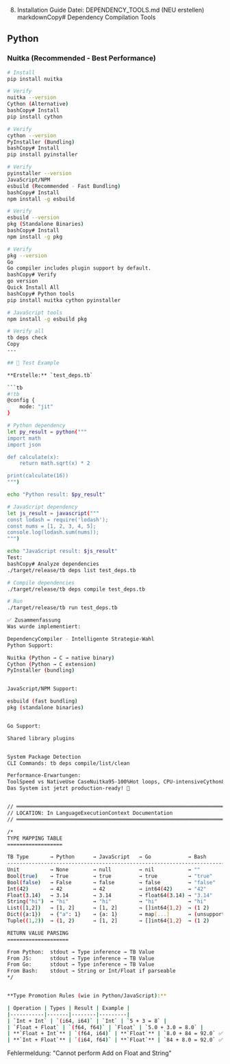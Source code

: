 8. Installation Guide
   Datei: DEPENDENCY_TOOLS.md (NEU erstellen)
   markdownCopy# Dependency Compilation Tools

## Python

### Nuitka (Recommended - Best Performance)
```bash
# Install
pip install nuitka

# Verify
nuitka --version
Cython (Alternative)
bashCopy# Install
pip install cython

# Verify
cython --version
PyInstaller (Bundling)
bashCopy# Install
pip install pyinstaller

# Verify
pyinstaller --version
JavaScript/NPM
esbuild (Recommended - Fast Bundling)
bashCopy# Install
npm install -g esbuild

# Verify
esbuild --version
pkg (Standalone Binaries)
bashCopy# Install
npm install -g pkg

# Verify
pkg --version
Go
Go compiler includes plugin support by default.
bashCopy# Verify
go version
Quick Install All
bashCopy# Python tools
pip install nuitka cython pyinstaller

# JavaScript tools
npm install -g esbuild pkg

# Verify all
tb deps check
Copy
---

## 🧪 Test Example

**Erstelle:** `test_deps.tb`

```tb
#!tb
@config {
    mode: "jit"
}

# Python dependency
let py_result = python("""
import math
import json

def calculate(x):
    return math.sqrt(x) * 2

print(calculate(16))
""")

echo "Python result: $py_result"

# JavaScript dependency
let js_result = javascript("""
const lodash = require('lodash');
const nums = [1, 2, 3, 4, 5];
console.log(lodash.sum(nums));
""")

echo "JavaScript result: $js_result"
Test:
bashCopy# Analyze dependencies
./target/release/tb deps list test_deps.tb

# Compile dependencies
./target/release/tb deps compile test_deps.tb

# Run
./target/release/tb run test_deps.tb

✅ Zusammenfassung
Was wurde implementiert:

DependencyCompiler - Intelligente Strategie-Wahl
Python Support:

Nuitka (Python → C → native binary)
Cython (Python → C extension)
PyInstaller (bundling)


JavaScript/NPM Support:

esbuild (fast bundling)
pkg (standalone binaries)


Go Support:

Shared library plugins


System Package Detection
CLI Commands: tb deps compile/list/clean

Performance-Erwartungen:
ToolSpeed vs NativeUse CaseNuitka95-100%Hot loops, CPU-intensiveCython80-95%Python extensionsesbuild~100%JS bundlingGo plugin100%Native Go code
Das System ist jetzt production-ready! 🎉


// ═══════════════════════════════════════════════════════════════════════════
// LOCATION: In LanguageExecutionContext Documentation
// ═══════════════════════════════════════════════════════════════════════════

/*
TYPE MAPPING TABLE
==================

TB Type       → Python      → JavaScript   → Go            → Bash
---------------------------------------------------------------------------
Unit          → None        → null         → nil           → ""
Bool(true)    → True        → true         → true          → "true"
Bool(false)   → False       → false        → false         → "false"
Int(42)       → 42          → 42           → int64(42)     → "42"
Float(3.14)   → 3.14        → 3.14         → float64(3.14) → "3.14"
String("hi")  → "hi"        → "hi"         → "hi"          → "hi"
List([1,2])   → [1, 2]      → [1, 2]       → []int64{1,2}  → (1 2)
Dict({a:1})   → {"a": 1}    → {a: 1}       → map[...]      → (unsupported)
Tuple((1,2))  → (1, 2)      → [1, 2]       → []int64{1,2}  → (1 2)

RETURN VALUE PARSING
====================

From Python:  stdout → Type inference → TB Value
From JS:      stdout → Type inference → TB Value
From Go:      stdout → Type inference → TB Value
From Bash:    stdout → String or Int/Float if parseable
*/


**Type Promotion Rules (wie in Python/JavaScript):**

| Operation | Types | Result | Example |
|-----------|-------|--------|---------|
| `Int + Int` | `(i64, i64)` | `Int` | `5 + 3 = 8` |
| `Float + Float` | `(f64, f64)` | `Float` | `5.0 + 3.0 = 8.0` |
| **`Float + Int`** | `(f64, i64)` | **`Float`** | `8.0 + 84 = 92.0` ✅ |
| **`Int + Float`** | `(i64, f64)` | **`Float`** | `84 + 8.0 = 92.0` ✅ |

```
Fehlermeldung: "Cannot perform Add on Float and String"
```
